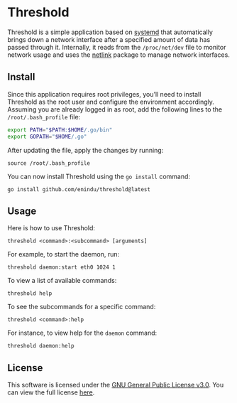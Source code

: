 # Threshold

Threshold is a simple application based on [systemd](https://github.com/systemd/systemd) that automatically brings down a network interface after a specified amount of data has passed through it. Internally, it reads from the `/proc/net/dev` file to monitor network usage and uses the [netlink](https://github.com/vishvananda/netlink) package to manage network interfaces.

## Install

Since this application requires root privileges, you’ll need to install Threshold as the root user and configure the environment accordingly. Assuming you are already logged in as root, add the following lines to the `/root/.bash_profile` file:

```bash
export PATH="$PATH:$HOME/.go/bin"
export GOPATH="$HOME/.go"
```

After updating the file, apply the changes by running:

```
source /root/.bash_profile
```

You can now install Threshold using the `go install` command:

```
go install github.com/enindu/threshold@latest
```

## Usage

Here is how to use Threshold:

```
threshold <command>:<subcommand> [arguments]
```

For example, to start the daemon, run:

```
threshold daemon:start eth0 1024 1
```

To view a list of available commands:

```
threshold help
```

To see the subcommands for a specific command:

```
threshold <command>:help
```

For instance, to view help for the `daemon` command:

```
threshold daemon:help
```

## License

This software is licensed under the [GNU General Public License v3.0](https://www.gnu.org/licenses/gpl-3.0.en.html). You can view the full license [here](https://github.com/enindu/threshold/blob/master/COPYING).
